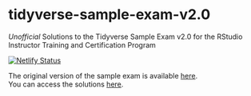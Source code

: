 # tidyverse-sample-exam-v2.0
*Unofficial* Solutions to the Tidyverse Sample Exam v2.0 for the RStudio Instructor Training and Certification Program

[![Netlify Status](https://api.netlify.com/api/v1/badges/458e5992-77c0-4fad-9a96-1eb0f4591a1e/deploy-status)](https://app.netlify.com/sites/tidyverse-exam-v2-solutions/deploys)

The original version of the sample exam is available [here](https://education.rstudio.com/blog/2020/08/more-example-exams/#tidyverse-exam). <br>
You can access the solutions [here](https://tidyverse-exam-v2-solutions.netlify.app/).
